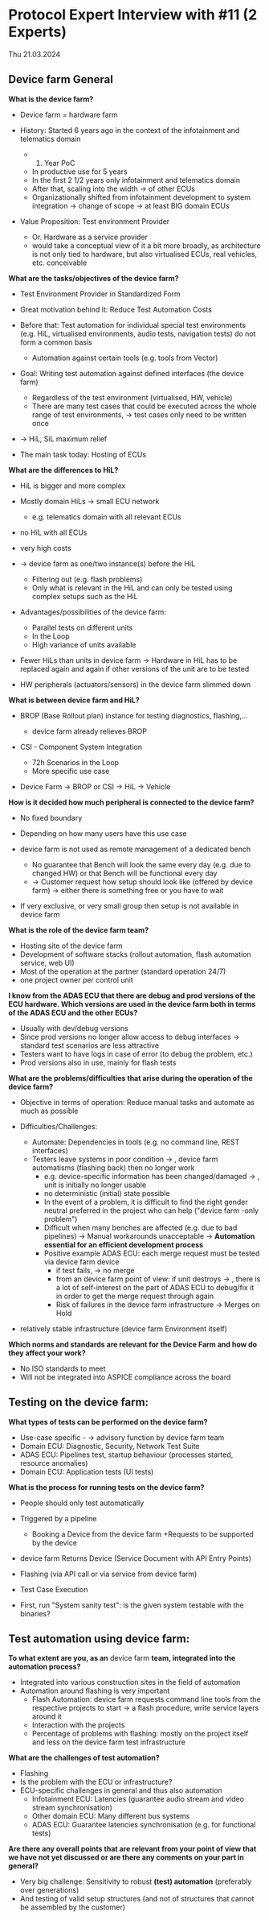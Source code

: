 # Protocol Expert Interview with #11 (2 Experts)

Thu 21.03.2024

## Device farm General

**What is the device farm?**
- Device farm = hardware farm
- History: Started 6 years ago in the context of the infotainment and telematics domain
  - 1. Year PoC 
  - In productive use for 5 years
  - In the first 2 1/2 years only infotainment and telematics domain
  - After that, scaling into the width &rarr; of other ECUs
  - Organizationally shifted from infotainment development to system integration &rarr; change of scope &rarr; at least BIG domain ECUs

- Value Proposition:  Test environment Provider 
  - Or. Hardware as a service provider
  - would take a conceptual view of it a bit more broadly, as architecture is not only tied to hardware, but also virtualised ECUs, real vehicles, etc. conceivable

**What are the tasks/objectives of the device farm?**
- Test Environment Provider in Standardized Form 
- Great motivation behind it:  Reduce Test Automation Costs
- Before that: Test automation for individual special test environments (e.g. HiL, virtualised environments, audio tests, navigation tests) do not form a common basis  
  - Automation against certain tools (e.g. tools from Vector) 

- Goal: Writing test automation against defined interfaces (the device farm)
  - Regardless of the test environment (virtualised, HW, vehicle)
  - There are many test cases that could be executed across the whole range of test environments, &rarr; test cases only need to be written once

- &rarr; HiL, SiL maximum relief
- The main task today: Hosting of ECUs

**What are the differences to HiL?**
- HiL is bigger and more complex
- Mostly domain HiLs &rarr; small ECU network
  - e.g. telematics domain with all relevant ECUs

- no HiL with all ECUs
- very high costs
- &rarr; device farm as one/two instance(s) before the HiL 
  - Filtering out (e.g. flash problems) 
  - Only what is relevant in the HiL and can only be tested using complex setups such as the HiL

- Advantages/possibilities of the device farm:
  - Parallel tests on different units
  - In the Loop
  - High variance of units available

- Fewer HiLs than units in device farm &rarr; Hardware in HiL has to be replaced again and again if other versions of the unit are to be tested
- HW peripherals (actuators/sensors) in the device farm slimmed down

**What is between device farm and HiL?**
- BROP (Base Rollout plan) instance for testing diagnostics, flashing,...
  - device farm already relieves BROP

- CSI - Component System Integration
  - 72h Scenarios in the Loop
  - More specific use case

- Device Farm &rarr; BROP or CSI &rarr; HiL &rarr; Vehicle

**How is it decided how much peripheral is connected to the device farm?**
- No fixed boundary
- Depending on how many users have this use case
- device farm is not used as remote management of a dedicated bench
  - No guarantee that Bench will look the same every day (e.g. due to changed HW) or that Bench will be functional every day
  - &rarr; Customer request how setup should look like (offered by device farm) &rarr; either there is something free or you have to wait

- If very exclusive, or very small group then setup is not available in device farm

**What is the role of the device farm team?**
- Hosting site of the device farm
- Development of software stacks (rollout automation, flash automation service, web UI)
- Most of the operation at the partner (standard operation 24/7)
- one project owner per control unit

**I know from the ADAS ECU that there are debug and prod versions of the ECU hardware. Which versions are used in the device farm both in terms of the ADAS ECU and the other ECUs?**
- Usually with dev/debug versions
- Since prod versions no longer allow access to debug interfaces &rarr; standard test scenarios are less attractive
- Testers want to have logs in case of error (to debug the problem, etc.)
- Prod versions also in use, mainly for flash tests

**What are the problems/difficulties that arise during the operation of the device farm?**
- Objective in terms of operation: Reduce manual tasks and automate as much as possible 
- Difficulties/Challenges:
  - Automate: Dependencies in tools (e.g. no command line, REST interfaces)
  - Testers leave systems in poor condition &rarr; , device farm automatisms (flashing back) then no longer work 
    - e.g. device-specific information has been changed/damaged &rarr; , unit is initially no longer usable
    - no deterministic (initial) state possible
    - In the event of a problem, it is difficult to find the right gender neutral preferred in the project who can help ("device farm -only problem")
    - Difficult when many benches are affected (e.g. due to bad pipelines) &rarr; Manual workarounds unacceptable &rarr; **Automation essential for an efficient development process**
    - Positive example ADAS ECU: each merge request must be tested via device farm device 
      - if test fails, &rarr; no merge
      - from an device farm point of view: if unit destroys &rarr; , there is a lot of self-interest on the part of ADAS ECU to debug/fix it in order to get the merge request through again
      - Risk of failures in the device farm infrastructure &rarr; Merges on Hold

- relatively stable infrastructure (device farm Environment itself)

**Which norms and standards are relevant for the Device Farm and how do they affect your work?**
- No ISO standards to meet
- Will not be integrated into ASPICE compliance across the board

## Testing on the device farm:

**What types of tests can be performed on the device farm?**
- Use-case specific - &rarr; advisory function by device farm team
- Domain ECU: Diagnostic, Security, Network Test Suite
- ADAS ECU: Pipelines test, startup behaviour (processes started, resource anomalies)
- Domain ECU: Application tests (UI tests)

**What is the process for running tests on the device farm?**
- People should only test automatically 
- Triggered by a pipeline
  - Booking a Device from the device farm +Requests to be supported by the device
- device farm Returns Device (Service Document with API Entry Points)
- Flashing (via API call or via service from device farm)
- Test Case Execution

- First, run "System sanity test": is the given system testable with the binaries?

## Test automation using device farm:

**To what extent are you, as an** device farm **team, integrated into the automation process?**
- Integrated into various construction sites in the field of automation
- Automation around flashing is very important
  - Flash Automation: device farm requests command line tools from the respective projects to start &rarr; a flash procedure, write service layers around it
  - Interaction with the projects
  - Percentage of problems with flashing: mostly on the project itself and less on the device farm test infrastructure

**What are the challenges of test automation?**
- Flashing
- Is the problem with the ECU or infrastructure? 
- ECU-specific challenges in general and thus also automation
  - Infotainment ECU: Latencies (guarantee audio stream and video stream synchronisation)
  - Other domain ECU: Many different bus systems
  - ADAS ECU: Guarantee latencies synchronisation (e.g. for functional tests)

**Are there any overall points that are relevant from your point of view that we have not yet discussed or are there any comments on your part in general?**
- Very big challenge: Sensitivity to robust **(test) automation** (preferably over generations)
- And testing of valid setup structures (and not of structures that cannot be assembled by the customer)


